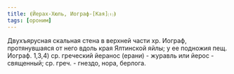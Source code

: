 ```yaml
---
title: ⦗Йерах-Хюль, Иограф-[Кая]⒯⦘
tags: [ороним]
---
```


Двухъярусная скальная стена в верхней части хр. Иограф, протянувшаяся от него
вдоль края Ялтинской яйлы; у ее подножия пещ. Иограф. 1,3,4) ср. греческий
йеранос (ерани) - журавль или йерос - священный; ср. греч. - гнездо, нора,
берлога.
